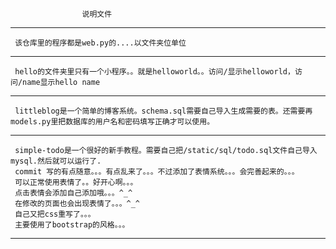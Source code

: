                     说明文件
---------------------------------------------------
     该仓库里的程序都是web.py的....以文件夹位单位

------------------------------------------------------
     hello的文件夹里只有一个小程序。。就是helloworld。。访问/显示helloworld，访问/name显示hello name

------------------------------------------------------------------------------
     littleblog是一个简单的博客系统。schema.sql需要自己导入生成需要的表。还需要再models.py里把数据库的用户名和密码填写正确才可以使用。

--------------------------------------------------------------------------------
     simple-todo是一个很好的新手教程。需要自己把/static/sql/todo.sql文件自己导入mysql.然后就可以运行了.
     commit 写的有点随意。。。有点乱来了。。。不过添加了表情系统。。。会完善起来的。。。
     可以正常使用表情了。。好开心啊。。。
     点击表情会添加自己添加哦。。。^_^
     在修改的页面也会出现表情了。。。^_^
     自己又把css重写了。。。
     主要使用了bootstrap的风格。。。
-------------------------------------------

